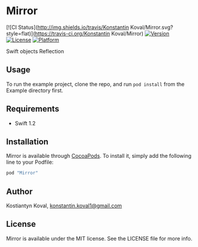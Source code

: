 # Mirror

[![CI Status](http://img.shields.io/travis/Konstantin Koval/Mirror.svg?style=flat)](https://travis-ci.org/Konstantin Koval/Mirror)
[![Version](https://img.shields.io/cocoapods/v/Mirror.svg?style=flat)](http://cocoapods.org/pods/Mirror)
[![License](https://img.shields.io/cocoapods/l/Mirror.svg?style=flat)](http://cocoapods.org/pods/Mirror)
[![Platform](https://img.shields.io/cocoapods/p/Mirror.svg?style=flat)](http://cocoapods.org/pods/Mirror)

Swift objects Reflection

## Usage

To run the example project, clone the repo, and run `pod install` from the Example directory first.

## Requirements
- Swift 1.2

## Installation

Mirror is available through [CocoaPods](http://cocoapods.org). To install
it, simply add the following line to your Podfile:

```ruby
pod "Mirror"
```

## Author

Kostiantyn Koval, konstantin.koval1@gmail.com

## License

Mirror is available under the MIT license. See the LICENSE file for more info.
